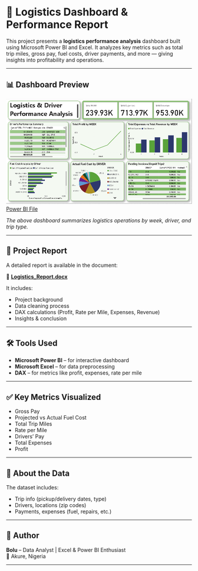 # 🚚 Logistics Dashboard & Performance Report

This project presents a **logistics performance analysis** dashboard built using Microsoft Power BI and Excel. It analyzes key metrics such as total trip miles, gross pay, fuel costs, driver payments, and more — giving insights into profitability and operations.

---

## 📊 Dashboard Preview

![Dashboard Preview](Dashboard.png)
[Power BI File](Logistics_dashboard.pbix)

*The above dashboard summarizes logistics operations by week, driver, and trip type.*

---

## 📄 Project Report

A detailed report is available in the document:

📎 **[Logistics_Report.docx](Logistics_Report.docx)**

It includes:
- Project background
- Data cleaning process
- DAX calculations (Profit, Rate per Mile, Expenses, Revenue)
- Insights & conclusion

---

## 🛠️ Tools Used
- **Microsoft Power BI** – for interactive dashboard
- **Microsoft Excel** – for data preprocessing
- **DAX** – for metrics like profit, expenses, rate per mile

---

## ✅ Key Metrics Visualized
- Gross Pay
- Projected vs Actual Fuel Cost
- Total Trip Miles
- Rate per Mile
- Drivers’ Pay
- Total Expenses
- Profit

---

## 📌 About the Data
The dataset includes:
- Trip info (pickup/delivery dates, type)
- Drivers, locations (zip codes)
- Payments, expenses (fuel, repairs, etc.)

---

## 👤 Author
**Bolu** – Data Analyst | Excel & Power BI Enthusiast  
📍 Akure, Nigeria

---


